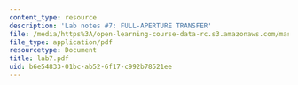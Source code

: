 ```yaml
---
content_type: resource
description: 'Lab notes #7: FULL-APERTURE TRANSFER'
file: /media/https%3A/open-learning-course-data-rc.s3.amazonaws.com/mas-450-holographic-imaging-spring-2003/b6e5483301bcab526f17c992b78521ee_lab7.pdf
file_type: application/pdf
resourcetype: Document
title: lab7.pdf
uid: b6e54833-01bc-ab52-6f17-c992b78521ee
---
```

